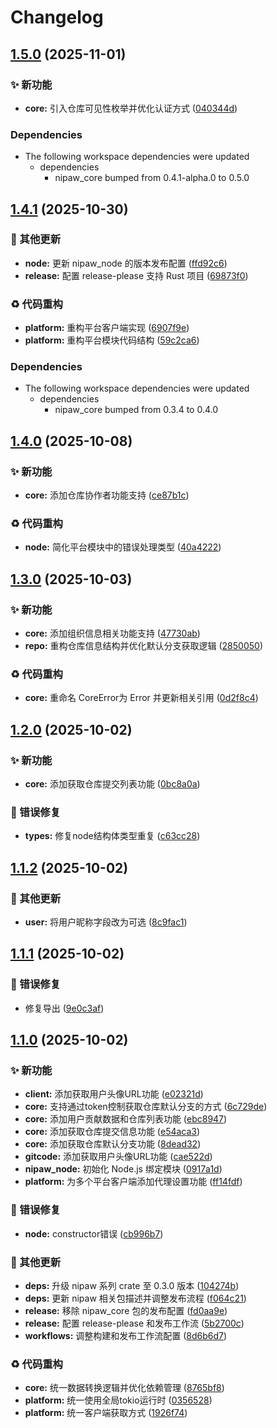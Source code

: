 # Changelog

## [1.5.0](https://github.com/puniyu-plugins/nipaw/compare/node-v1.4.1...node-v1.5.0) (2025-11-01)


### ✨ 新功能

* **core:** 引入仓库可见性枚举并优化认证方式 ([040344d](https://github.com/puniyu-plugins/nipaw/commit/040344d7d44b5cf1f577735e6c4793274af0295a))


### Dependencies

* The following workspace dependencies were updated
  * dependencies
    * nipaw_core bumped from 0.4.1-alpha.0 to 0.5.0

## [1.4.1](https://github.com/puniyu-plugins/nipaw/compare/node-v1.4.0...node-v1.4.1) (2025-10-30)


### 🔧 其他更新

* **node:** 更新 nipaw_node 的版本发布配置 ([ffd92c6](https://github.com/puniyu-plugins/nipaw/commit/ffd92c6ffa68c4ae0ddba473388bada1693a921a))
* **release:** 配置 release-please 支持 Rust 项目 ([69873f0](https://github.com/puniyu-plugins/nipaw/commit/69873f0ddc696958d6b4905611fcf155c0feeea8))


### ♻️ 代码重构

* **platform:** 重构平台客户端实现 ([6907f9e](https://github.com/puniyu-plugins/nipaw/commit/6907f9e409da91f2b5b6986bcaa153ba6a72a897))
* **platform:** 重构平台模块代码结构 ([59c2ca6](https://github.com/puniyu-plugins/nipaw/commit/59c2ca6c6795d7ff686c64a8be86a46b1d461c06))


### Dependencies

* The following workspace dependencies were updated
  * dependencies
    * nipaw_core bumped from 0.3.4 to 0.4.0

## [1.4.0](https://github.com/puniyu-plugins/nipaw/compare/node-v1.3.0...node-v1.4.0) (2025-10-08)


### ✨ 新功能

* **core:** 添加仓库协作者功能支持 ([ce87b1c](https://github.com/puniyu-plugins/nipaw/commit/ce87b1cebeb6319096718353082759ca1f0d897b))


### ♻️ 代码重构

* **node:** 简化平台模块中的错误处理类型 ([40a4222](https://github.com/puniyu-plugins/nipaw/commit/40a42225df28f0dac5e4e1d1ef1a31570b193ed0))

## [1.3.0](https://github.com/puniyu-plugins/nipaw/compare/node-v1.2.0...node-v1.3.0) (2025-10-03)


### ✨ 新功能

* **core:** 添加组织信息相关功能支持 ([47730ab](https://github.com/puniyu-plugins/nipaw/commit/47730ab307762f4a63bd3dd6b4007684891df351))
* **repo:** 重构仓库信息结构并优化默认分支获取逻辑 ([2850050](https://github.com/puniyu-plugins/nipaw/commit/28500500c653ec15103b1442270941a59e243af8))


### ♻️ 代码重构

* **core:** 重命名 CoreError为 Error 并更新相关引用 ([0d2f8c4](https://github.com/puniyu-plugins/nipaw/commit/0d2f8c44e654f0f2640929d20b98dbb85c8b7b60))

## [1.2.0](https://github.com/puniyu-plugins/nipaw/compare/node-v1.1.2...node-v1.2.0) (2025-10-02)


### ✨ 新功能

* **core:** 添加获取仓库提交列表功能 ([0bc8a0a](https://github.com/puniyu-plugins/nipaw/commit/0bc8a0a8ae385cf7d53a2e40c8990f5c89262aac))


### 🐛 错误修复

* **types:** 修复node结构体类型重复 ([c63cc28](https://github.com/puniyu-plugins/nipaw/commit/c63cc28082029d912cd02e36fbf7ad7cea434d76))

## [1.1.2](https://github.com/puniyu-plugins/nipaw/compare/node-v1.1.1...node-v1.1.2) (2025-10-02)


### 🔧 其他更新

* **user:** 将用户昵称字段改为可选 ([8c9fac1](https://github.com/puniyu-plugins/nipaw/commit/8c9fac1aa0f47e825b8665ed4f0bb69c84a2b201))

## [1.1.1](https://github.com/puniyu-plugins/nipaw/compare/node-v1.1.0...node-v1.1.1) (2025-10-02)


### 🐛 错误修复

* 修复导出 ([9e0c3af](https://github.com/puniyu-plugins/nipaw/commit/9e0c3af9d4feec48badf1108a1b405cec9d38e38))

## [1.1.0](https://github.com/puniyu-plugins/nipaw/compare/node-v1.0.2...node-v1.1.0) (2025-10-02)


### ✨ 新功能

* **client:** 添加获取用户头像URL功能 ([e02321d](https://github.com/puniyu-plugins/nipaw/commit/e02321d7eee5e225fb4e235148643031496f1b11))
* **core:** 支持通过token控制获取仓库默认分支的方式 ([6c729de](https://github.com/puniyu-plugins/nipaw/commit/6c729dec53f0d6e29263e22344c67c88721b517d))
* **core:** 添加用户贡献数据和仓库列表功能 ([ebc8947](https://github.com/puniyu-plugins/nipaw/commit/ebc894715d67d6a14c3385ccbe6c786f48c080bd))
* **core:** 添加获取仓库提交信息功能 ([e54aca3](https://github.com/puniyu-plugins/nipaw/commit/e54aca38e6f5b68a34f0729e4f1052cc31d50f6e))
* **core:** 添加获取仓库默认分支功能 ([8dead32](https://github.com/puniyu-plugins/nipaw/commit/8dead321fe0aae917d08ea61fa64a3d64c2c56e3))
* **gitcode:** 添加获取用户头像URL功能 ([cae522d](https://github.com/puniyu-plugins/nipaw/commit/cae522d36232bd45f9bcd22a3a774c4383e760d5))
* **nipaw_node:** 初始化 Node.js 绑定模块 ([0917a1d](https://github.com/puniyu-plugins/nipaw/commit/0917a1d1623e6bca98f78da00546806f21a9d113))
* **platform:** 为多个平台客户端添加代理设置功能 ([ff14fdf](https://github.com/puniyu-plugins/nipaw/commit/ff14fdf6bc78549dcce956e4ee91744dc57a0b0e))


### 🐛 错误修复

* **node:** constructor错误 ([cb996b7](https://github.com/puniyu-plugins/nipaw/commit/cb996b70fb9f57c35e4d886ce39a4632d6def181))


### 🔧 其他更新

* **deps:** 升级 nipaw 系列 crate 至 0.3.0 版本 ([104274b](https://github.com/puniyu-plugins/nipaw/commit/104274b3b62b4e662e1376fcd35b5ec1fcd29e2d))
* **deps:** 更新 nipaw 相关包描述并调整发布流程 ([f064c21](https://github.com/puniyu-plugins/nipaw/commit/f064c211da35fb62f938725406ebe969c320e35b))
* **release:** 移除 nipaw_core 包的发布配置 ([fd0aa9e](https://github.com/puniyu-plugins/nipaw/commit/fd0aa9e595230b9011080736966a3864b53d8419))
* **release:** 配置 release-please 和发布工作流 ([5b2700c](https://github.com/puniyu-plugins/nipaw/commit/5b2700c2155645a6fd5625c9514e3bb89b484307))
* **workflows:** 调整构建和发布工作流配置 ([8d6b6d7](https://github.com/puniyu-plugins/nipaw/commit/8d6b6d7fc9994bbd832afd9ee010b88513c1e5e8))


### ♻️ 代码重构

* **core:** 统一数据转换逻辑并优化依赖管理 ([8765bf8](https://github.com/puniyu-plugins/nipaw/commit/8765bf8e6b483ee10ab723efb01e7476cccc1ff4))
* **platform:** 统一使用全局tokio运行时 ([0356528](https://github.com/puniyu-plugins/nipaw/commit/03565285d577c6210906691854fdf5be9a8ffd99))
* **platform:** 统一客户端获取方式 ([1926f74](https://github.com/puniyu-plugins/nipaw/commit/1926f747aadedaf960f7750306a736c0c48081df))
